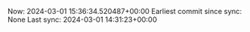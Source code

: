 Now: 2024-03-01 15:36:34.520487+00:00 Earliest commit since sync: None Last sync: 2024-03-01 14:31:23+00:00
